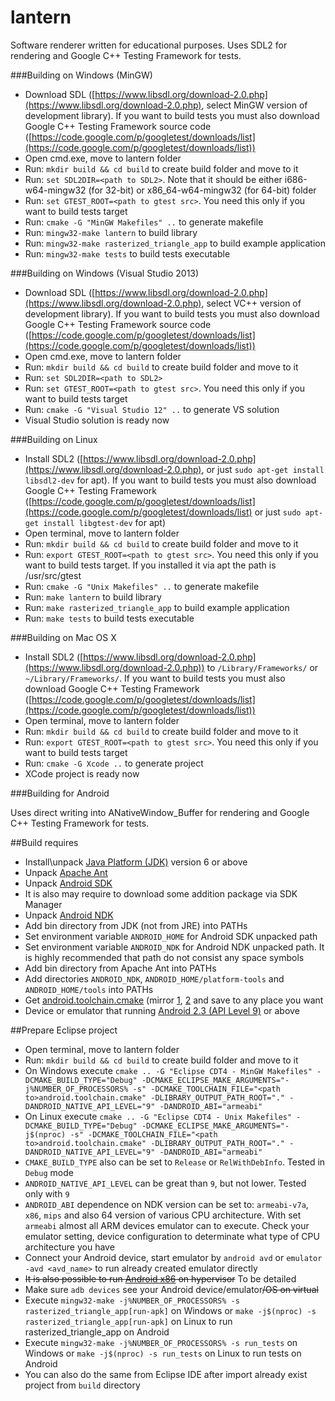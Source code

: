 lantern
=======

Software renderer written for educational purposes. Uses SDL2 for rendering and Google C++ Testing Framework for tests.

###Building on Windows (MinGW)
* Download SDL ([https://www.libsdl.org/download-2.0.php](https://www.libsdl.org/download-2.0.php), select MinGW version of development library). If you want to build tests you must also download Google C++ Testing Framework source code ([https://code.google.com/p/googletest/downloads/list](https://code.google.com/p/googletest/downloads/list))
* Open cmd.exe, move to lantern folder
* Run: ```mkdir build && cd build``` to create build folder and move to it
* Run: ```set SDL2DIR=<path to SDL2>```. Note that it should be either i686-w64-mingw32 (for 32-bit) or x86_64-w64-mingw32 (for 64-bit) folder
* Run: ```set GTEST_ROOT=<path to gtest src>```. You need this only if you want to build tests target
* Run: ```cmake -G "MinGW Makefiles" ..``` to generate makefile
* Run: ```mingw32-make lantern``` to build library
* Run: ```mingw32-make rasterized_triangle_app``` to build example application
* Run: ```mingw32-make tests``` to build tests executable

###Building on Windows (Visual Studio 2013)
* Download SDL ([https://www.libsdl.org/download-2.0.php](https://www.libsdl.org/download-2.0.php), select VC++ version of development library). If you want to build tests you must also download Google C++ Testing Framework source code ([https://code.google.com/p/googletest/downloads/list](https://code.google.com/p/googletest/downloads/list))
* Open cmd.exe, move to lantern folder
* Run: ```mkdir build && cd build``` to create build folder and move to it
* Run: ```set SDL2DIR=<path to SDL2>```
* Run: ```set GTEST_ROOT=<path to gtest src>```. You need this only if you want to build tests target
* Run: ```cmake -G "Visual Studio 12" ..``` to generate VS solution
* Visual Studio solution is ready now

###Building on Linux
* Install SDL2 ([https://www.libsdl.org/download-2.0.php](https://www.libsdl.org/download-2.0.php), or just ```sudo apt-get install libsdl2-dev``` for apt). If you want to build tests you must also download Google C++ Testing Framework ([https://code.google.com/p/googletest/downloads/list](https://code.google.com/p/googletest/downloads/list) or just ```sudo apt-get install libgtest-dev``` for apt)
* Open terminal, move to lantern folder
* Run: ```mkdir build && cd build``` to create build folder and move to it
* Run: ```export GTEST_ROOT=<path to gtest src>```. You need this only if you want to build tests target. If you installed it via apt the path is /usr/src/gtest
* Run: ```cmake -G "Unix Makefiles" ..``` to generate makefile
* Run: ```make lantern``` to build library
* Run: ```make rasterized_triangle_app``` to build example application
* Run: ```make tests``` to build tests executable

###Building on Mac OS X
* Install SDL2 ([https://www.libsdl.org/download-2.0.php](https://www.libsdl.org/download-2.0.php)) to ```/Library/Frameworks/``` or ```~/Library/Frameworks/```. If you want to build tests you must also download Google C++ Testing Framework ([https://code.google.com/p/googletest/downloads/list](https://code.google.com/p/googletest/downloads/list))
* Open terminal, move to lantern folder
* Run: ```mkdir build && cd build``` to create build folder and move to it
* Run: ```export GTEST_ROOT=<path to gtest src>```. You need this only if you want to build tests target
* Run: ```cmake -G Xcode ..``` to generate project
* XCode project is ready now

###Building for Android

Uses direct writing into ANativeWindow_Buffer for rendering and Google C++ Testing Framework for tests.

##Build requires
* Install\unpack [Java Platform (JDK)](http://www.oracle.com/technetwork/java/javase/downloads/index.html) version 6 or above
* Unpack [Apache Ant](http://ant.apache.org/bindownload.cgi)
* Unpack [Android SDK](http://developer.android.com/sdk/index.html)
* It is also may require to download some addition package via SDK Manager
* Unpack [Android NDK](http://developer.android.com/tools/sdk/ndk/index.html)
* Add bin directory from JDK (not from JRE) into PATHs
* Set environment variable ```ANDROID_HOME``` for Android SDK unpacked path
* Set environment variable ```ANDROID_NDK``` for Android NDK unpacked path. It is highly recommended that path do not consist any space symbols
* Add bin directory from Apache Ant into PATHs
* Add directories ```ANDROID_NDK```, ```ANDROID_HOME/platform-tools``` and ```ANDROID_HOME/tools``` into PATHs
* Get [android.toolchain.cmake](https://github.com/taka-no-me/android-cmake/blob/master/android.toolchain.cmake) (mirror [1](https://code.google.com/p/android-cmake/source/browse/toolchain/android.toolchain.cmake), [2](http://code.opencv.org/projects/opencv/repository/revisions/master/changes/platforms/android/android.toolchain.cmake) and save to any place you want
* Device or emulator that running [Android 2.3 (API Level 9)](https://developer.android.com/guide/topics/manifest/uses-sdk-element.html#ApiLevels) or above

##Prepare Eclipse project
* Open terminal, move to lantern folder
* Run: ```mkdir build && cd build``` to create build folder and move to it
* On Windows execute ```cmake .. -G "Eclipse CDT4 - MinGW Makefiles" -DCMAKE_BUILD_TYPE="Debug" -DCMAKE_ECLIPSE_MAKE_ARGUMENTS="-j%NUMBER_OF_PROCESSORS% -s" -DCMAKE_TOOLCHAIN_FILE="<path to>android.toolchain.cmake" -DLIBRARY_OUTPUT_PATH_ROOT="." -DANDROID_NATIVE_API_LEVEL="9" -DANDROID_ABI="armeabi"```
* On Linux execute ```cmake .. -G "Eclipse CDT4 - Unix Makefiles" -DCMAKE_BUILD_TYPE="Debug" -DCMAKE_ECLIPSE_MAKE_ARGUMENTS="-j$(nproc) -s" -DCMAKE_TOOLCHAIN_FILE="<path to>android.toolchain.cmake" -DLIBRARY_OUTPUT_PATH_ROOT="." -DANDROID_NATIVE_API_LEVEL="9" -DANDROID_ABI="armeabi"```
* ```CMAKE_BUILD_TYPE``` also can be set to ```Release``` or ```RelWithDebInfo```. Tested in ```Debug``` mode
* ```ANDROID_NATIVE_API_LEVEL``` can be great than ```9```, but not lower. Tested only with ```9```
* ```ANDROID_ABI``` dependence on NDK version can be set to: ```armeabi-v7a```, ```x86```, ```mips``` and also 64 version of various CPU architecture. With set ```armeabi``` almost all ARM devices emulator can to execute. Check your emulator setting, device configuration to determinate what type of CPU architecture you have
* Connect your Android device, start emulator by ```android avd``` or ```emulator -avd <avd_name>``` to run already created emulator directly
* ~~It is also possible to run [Android x86](http://www.android-x86.org/download) on hypervisor~~ To be detailed
* Make sure ```adb devices``` see your Android device/emulator~~/OS on virtual~~
* Execute ```mingw32-make -j%NUMBER_OF_PROCESSORS% -s rasterized_triangle_app[run-apk]``` on Windows or ```make -j$(nproc) -s rasterized_triangle_app[run-apk]``` on Linux to run rasterized_triangle_app on Android
* Execute ```mingw32-make -j%NUMBER_OF_PROCESSORS% -s run_tests``` on Windows or ```make -j$(nproc) -s run_tests``` on Linux to run tests on Android
* You can also do the same from Eclipse IDE after import already exist project from ```build``` directory
